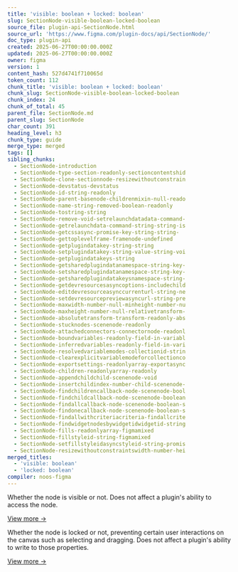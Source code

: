 ```yaml
---
title: 'visible: boolean + locked: boolean'
slug: SectionNode-visible-boolean-locked-boolean
source_file: plugin-api-SectionNode.html
source_url: 'https://www.figma.com/plugin-docs/api/SectionNode/'
doc_type: plugin-api
created: 2025-06-27T00:00:00.000Z
updated: 2025-06-27T00:00:00.000Z
owner: figma
version: 1
content_hash: 527d4741f710065d
token_count: 112
chunk_title: 'visible: boolean + locked: boolean'
chunk_slug: SectionNode-visible-boolean-locked-boolean
chunk_index: 24
chunk_of_total: 45
parent_file: SectionNode.md
parent_slug: SectionNode
char_count: 391
heading_level: h3
chunk_type: guide
merge_type: merged
tags: []
sibling_chunks:
  - SectionNode-introduction
  - SectionNode-type-section-readonly-sectioncontentshid
  - SectionNode-clone-sectionnode-resizewithoutconstrain
  - SectionNode-devstatus-devstatus
  - SectionNode-id-string-readonly
  - SectionNode-parent-basenode-childrenmixin-null-reado
  - SectionNode-name-string-removed-boolean-readonly
  - SectionNode-tostring-string
  - SectionNode-remove-void-setrelaunchdatadata-command-
  - SectionNode-getrelaunchdata-command-string-string-is
  - SectionNode-getcssasync-promise-key-string-string-
  - SectionNode-gettoplevelframe-framenode-undefined
  - SectionNode-getplugindatakey-string-string
  - SectionNode-setplugindatakey-string-value-string-voi
  - SectionNode-getplugindatakeys-string
  - SectionNode-getsharedplugindatanamespace-string-key-
  - SectionNode-setsharedplugindatanamespace-string-key-
  - SectionNode-getsharedplugindatakeysnamespace-string-
  - SectionNode-getdevresourcesasyncoptions-includechild
  - SectionNode-editdevresourceasynccurrenturl-string-ne
  - SectionNode-setdevresourcepreviewasyncurl-string-pre
  - SectionNode-maxwidth-number-null-minheight-number-nu
  - SectionNode-maxheight-number-null-relativetransform-
  - SectionNode-absolutetransform-transform-readonly-abs
  - SectionNode-stucknodes-scenenode-readonly
  - SectionNode-attachedconnectors-connectornode-readonl
  - SectionNode-boundvariables-readonly-field-in-variabl
  - SectionNode-inferredvariables-readonly-field-in-vari
  - SectionNode-resolvedvariablemodes-collectionid-strin
  - SectionNode-clearexplicitvariablemodeforcollectionco
  - SectionNode-exportsettings-readonlyarray-exportasync
  - SectionNode-children-readonlyarray-readonly
  - SectionNode-appendchildchild-scenenode-void
  - SectionNode-insertchildindex-number-child-scenenode-
  - SectionNode-findchildrencallback-node-scenenode-bool
  - SectionNode-findchildcallback-node-scenenode-boolean
  - SectionNode-findallcallback-node-scenenode-boolean-s
  - SectionNode-findonecallback-node-scenenode-boolean-s
  - SectionNode-findallwithcriteriacriteria-findallcrite
  - SectionNode-findwidgetnodesbywidgetidwidgetid-string
  - SectionNode-fills-readonlyarray-figmamixed
  - SectionNode-fillstyleid-string-figmamixed
  - SectionNode-setfillstyleidasyncstyleid-string-promis
  - SectionNode-resizewithoutconstraintswidth-number-hei
merged_titles:
  - 'visible: boolean'
  - 'locked: boolean'
compiler: noos-figma
---
```


Whether the node is visible or not. Does not affect a plugin's ability to access the node.

[View more →](/plugin-docs/api/properties/nodes-visible/)

Whether the node is locked or not, preventing certain user interactions on the canvas such as selecting and dragging. Does not affect a plugin's ability to write to those properties.

[View more →](/plugin-docs/api/properties/nodes-locked/)
